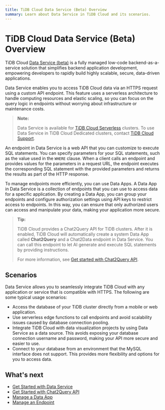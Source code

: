 ```yaml
---
title: TiDB Cloud Data Service (Beta) Overview
summary: Learn about Data Service in TiDB Cloud and its scenarios.
---
```


# TiDB Cloud Data Service (Beta) Overview

TiDB Cloud [Data Service (beta)](https://tidbcloud.com/console/data-service) is a fully managed low-code backend-as-a-service solution that simplifies backend application development, empowering developers to rapidly build highly scalable, secure, data-driven applications.

Data Service enables you to access TiDB Cloud data via an HTTPS request using a custom API endpoint. This feature uses a serverless architecture to handle computing resources and elastic scaling, so you can focus on the query logic in endpoints without worrying about infrastructure or maintenance costs.

> **Note:**
>
> Data Service is available for [TiDB Cloud Serverless](/tidb-cloud/select-cluster-tier.md#tidb-cloud-serverless) clusters. To use Data Service in TiDB Cloud Dedicated clusters, contact [TiDB Cloud Support](/tidb-cloud/tidb-cloud-support.md).

An endpoint in Data Service is a web API that you can customize to execute SQL statements. You can specify parameters for your SQL statements, such as the value used in the `WHERE` clause. When a client calls an endpoint and provides values for the parameters in a request URL, the endpoint executes the corresponding SQL statement with the provided parameters and returns the results as part of the HTTP response.

To manage endpoints more efficiently, you can use Data Apps. A Data App in Data Service is a collection of endpoints that you can use to access data for a specific application. By creating a Data App, you can group your endpoints and configure authorization settings using API keys to restrict access to endpoints. In this way, you can ensure that only authorized users can access and manipulate your data, making your application more secure.

> **Tip:**
>
> TiDB Cloud provides a Chat2Query API for TiDB clusters. After it is enabled, TiDB Cloud will automatically create a system Data App called **Chat2Query** and a Chat2Data endpoint in Data Service. You can call this endpoint to let AI generate and execute SQL statements by providing instructions.
>
> For more information, see [Get started with Chat2Query API](/tidb-cloud/use-chat2query-api.md).

## Scenarios

Data Service allows you to seamlessly integrate TiDB Cloud with any application or service that is compatible with HTTPS. The following are some typical usage scenarios:

- Access the database of your TiDB cluster directly from a mobile or web application.
- Use serverless edge functions to call endpoints and avoid scalability issues caused by database connection pooling.
- Integrate TiDB Cloud with data visualization projects by using Data Service as a data source. This avoids exposing your database connection username and password, making your API more secure and easier to use.
- Connect to your database from an environment that the MySQL interface does not support. This provides more flexibility and options for you to access data.

## What's next

- [Get Started with Data Service](/tidb-cloud/data-service-get-started.md)
- [Get Started with Chat2Query API](/tidb-cloud/use-chat2query-api.md)
- [Manage a Data App](/tidb-cloud/data-service-manage-data-app.md)
- [Manage an Endpoint](/tidb-cloud/data-service-manage-endpoint.md)

